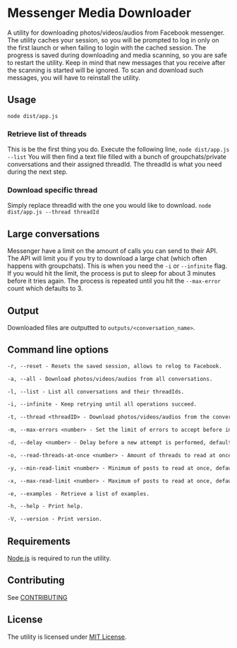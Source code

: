 # Messenger Media Downloader

A utility for downloading photos/videos/audios from Facebook messenger.
The utility caches your session, so you will be prompted to log in only on the first launch or when failing to login with the cached session.
The progress is saved during downloading and media scanning, so you are safe to restart the utility.
Keep in mind that new messages that you receive after the scanning is started will be ignored.
To scan and download such messages, you will have to reinstall the utility.

## Usage

`node dist/app.js`

### Retrieve list of threads

This is be the first thing you do.
Execute the following line, `node dist/app.js --list`
You will then find a text file filled with a bunch of groupchats/private conversations and their assigned threadId.
The threadId is what you need during the next step.

### Download specific thread

Simply replace threadId with the one you would like to download.
`node dist/app.js --thread threadId`

## Large conversations

Messenger have a limit on the amount of calls you can send to their API.
The API will limit you if you try to download a large chat (which often happens with groupchats).
This is when you need the `-i` or `--infinite` flag. If you would hit the limit, the process is put to sleep
for about 3 minutes before it tries again. The process is repeated until you hit the `--max-error` count which defaults to 3.

## Output

Downloaded files are outputted to `outputs/<conversation_name>`.

## Command line options

```txt
-r, --reset - Resets the saved session, allows to relog to Facebook.

-a, --all - Download photos/videos/audios from all conversations.

-l, --list - List all conversations and their threadIds.

-i, --infinite - Keep retrying until all operations succeed.

-t, --thread <threadID> - Download photos/videos/audios from the conversation with given threadID.

-m, --max-errors <number> - Set the limit of errors to accept before interrupting, default is 3.

-d, --delay <number> - Delay before a new attempt is performed, default is 3.

-o, --read-threads-at-once <number> - Amount of threads to read at once, default is 30.

-y, --min-read-limit <number> - Minimum of posts to read at once, default is 250.

-x, --max-read-limit <number> - Maximum of posts to read at once, default is 500.

-e, --examples - Retrieve a list of examples.

-h, --help - Print help.

-V, --version - Print version.
```

## Requirements

[Node.js](https://nodejs.org/) is required to run the utility.

## Contributing

See [CONTRIBUTING](CONTRIBUTING.md)

## License

The utility is licensed under [MIT License](./LICENSE).
